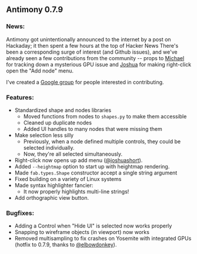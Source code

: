 Antimony 0.7.9
--------------

### News:
Antimony got unintentionally announced to the internet by a post on
Hackaday; it then spent a few hours at the top of Hacker News   There's
been a corresponding surge of interest (and Github issues), and we've
already seen a few contributions from the community -- props to
[Michael](https://github.com/elbowdonkey) for tracking down a
mysterious GPU issue and [Joshua](https://github.com/joshuashort)
for making right-click open the "Add node" menu.

I've created a [Google group](https://groups.google.com/forum/#!forum/antimony-dev)
for people interested in contributing.

### Features:
- Standardized shape and nodes libraries
  - Moved functions from nodes to `shapes.py` to make them accessible
  - Cleaned up duplicate nodes
  - Added UI handles to many nodes that were missing them
- Make selection less silly
  - Previously, when a node defined multiple controls, they could be selected individually.
  - Now, they're all selected simultaneously.
- Right-click now opens up add menu ([@joshuashort](https://github.com/joshuashort)).
- Added `--heightmap` option to start up with heightmap rendering.
- Made `fab.types.Shape` constructor accept a single string argument
- Fixed building on a variety of Linux systems
- Made syntax highlighter fancier:
    - It now properly highlights multi-line strings!
- Add orthographic view button.

### Bugfixes:
- Adding a Control when "Hide UI" is selected now works properly
- Snapping to wireframe objects (in viewport) now works
- Removed multisampling to fix crashes on Yosemite with integrated GPUs
  (hotfix to 0.7.9, thanks to [@elbowdonkey](https://github.com/elbowdonkey)).
